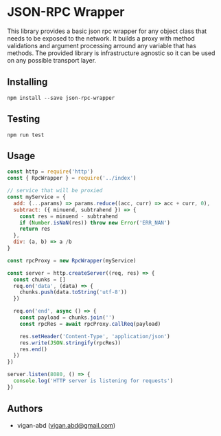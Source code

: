 # JSON-RPC Wrapper

This library provides a basic json rpc wrapper for any object class that needs to be exposed to the network. It builds a proxy with method validations and argument processing arround any variable that has methods. The provided library is infrastructure agnostic so it can be used on any possible transport layer.


## Installing
```console
npm install --save json-rpc-wrapper
```

## Testing
```console
npm run test
```

## Usage
```javascript
const http = require('http')
const { RpcWrapper } = require('../index')

// service that will be proxied
const myService = {
  add: (...params) => params.reduce((acc, curr) => acc + curr, 0),
  subtract: ({ minuend, subtrahend }) => {
    const res = minuend - subtrahend
    if (Number.isNaN(res)) throw new Error('ERR_NAN')
    return res
  },
  div: (a, b) => a /b
}

const rpcProxy = new RpcWrapper(myService)

const server = http.createServer((req, res) => {
  const chunks = []
  req.on('data', (data) => {
    chunks.push(data.toString('utf-8'))
  })

  req.on('end', async () => {
    const payload = chunks.join('')
    const rpcRes = await rpcProxy.callReq(payload)

    res.setHeader('Content-Type', 'application/json')
    res.write(JSON.stringify(rpcRes))
    res.end()
  })
})

server.listen(8080, () => {
  console.log('HTTP server is listening for requests')
})

```

## Authors
- vigan-abd (vigan.abd@gmail.com)

